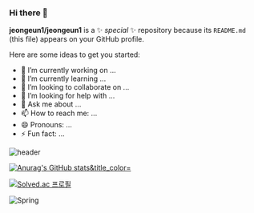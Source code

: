 ### Hi there 👋

**jeongeun1/jeongeun1** is a ✨ _special_ ✨ repository because its `README.md` (this file) appears on your GitHub profile.

Here are some ideas to get you started:

- 🔭 I’m currently working on ...
- 🌱 I’m currently learning ...
- 👯 I’m looking to collaborate on ...
- 🤔 I’m looking for help with ...
- 💬 Ask me about ...
- 📫 How to reach me: ...
- 😄 Pronouns: ...
- ⚡ Fun fact: ...
  
![header](https://capsule-render.vercel.app/api?type=venom&height=300&color=gradient&text=JAVA%20Starter%20)

[![Anurag's GitHub stats](https://github-readme-stats.vercel.app/api?username=jeongeun1)&title_color=](https://github.com/anuraghazra/github-readme-stats)

[![Solved.ac
프로필](http://mazassumnida.wtf/api/v2/generate_badge?boj={handle})](https://solved.ac/{handle})

![Spring](https://shields.io/badge/spring-6DB33F.svg?&style=for-the-badge&logo=spring&logoColor=white)
